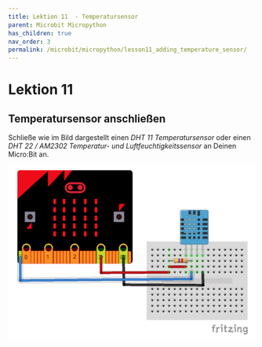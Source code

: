 ```yaml
---
title: Lektion 11  - Temperatursensor
parent: Microbit Micropython
has_children: true
nav_order: 3
permalink: /microbit/micropython/lesson11_adding_temperature_sensor/
---
```


# Lektion 11

## Temperatursensor anschließen 

Schließe wie im Bild dargestellt einen _DHT 11 Temperatursensor_ oder einen _DHT 22 / AM2302 Temperatur- und Luftfeuchtigkeitssensor_ an Deinen Micro:Bit an.

![Wiring](./wiring.png "Wiring")


